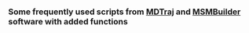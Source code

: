 
### Some frequently used scripts from <a href="http://mdtraj.org/1.9.0/">MDTraj</a>  and <a href="http://msmbuilder.org/3.8.0/">MSMBuilder</a> software with added functions
